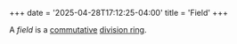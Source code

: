 +++
date = '2025-04-28T17:12:25-04:00'
title = 'Field'
+++

A _field_ is a [commutative](/zettelkasten/posts/algebra/ring_theory/commutative_ring)
[division ring](/zettelkasten/posts/algebra/ring_theory/division_ring).

